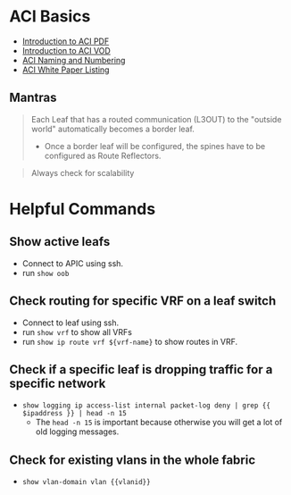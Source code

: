 
# ACI Basics

- [Introduction to ACI PDF](https://www.ciscolive.com/c/dam/r/ciscolive/apjc/docs/2019/pdf/BRKACI-1000.pdf)
- [Introduction to ACI VOD](https://www.ciscolive.com/global/on-demand-library.html?search=ACI&search.technicallevel=scpsSkillLevel_aintroductory#/video/15524933755090013XSm)
- [ACI Naming and Numbering](https://www.cisco.com/c/en/us/td/docs/switches/datacenter/aci/apic/sw/kb/b-Cisco-ACI-Naming-and-Numbering.html)
- [ACI White Paper Listing](https://www.cisco.com/c/en/us/solutions/data-center-virtualization/application-centric-infrastructure/white-paper-listing.html)

## Mantras

> Each Leaf that has a routed communication (L3OUT) to the "outside world" 
> automatically becomes a border leaf.
> - Once a border leaf will be configured, the spines have to be configured
>   as Route Reflectors.

> Always check for scalability

# Helpful Commands

## Show active leafs

- Connect to APIC using ssh.
- run `show oob`

## Check routing for specific VRF on a leaf switch

- Connect to leaf using ssh.
- run `show vrf` to show all VRFs
- run `show ip route vrf ${vrf-name}` to show routes in VRF.

## Check if a specific leaf is dropping traffic for a specific network

- `show logging ip access-list internal packet-log deny | grep {{ $ipaddress }} | head -n 15`
  - The `head -n 15` is important because otherwise you will get a lot of old logging messages.
  
## Check for existing vlans in the whole fabric

- `show vlan-domain vlan {{vlanid}}`
